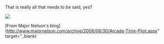 That is really all that needs to be said, yes?

![](http://upload.wikimedia.org/wikipedia/en/9/94/Time_Pilot.png)

[From Major Nelson's blog](http://www.majornelson.com/archive/2006/08/30/Arcade-Time-Pilot.aspx" target="_blank)